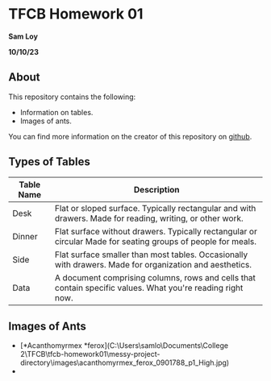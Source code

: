 # TFCB Homework 01
**Sam Loy**

**10/10/23**

## About
This repository contains the following:

- Information on tables.
- Images of ants.

You can find more information on the creator of this repository on [github](https://github.com/sam-loy).

## Types of Tables
| Table Name    | Description                                                                                                        |
|---------------|--------------------------------------------------------------------------------------------------------------------|
| Desk          | Flat or sloped surface. Typically rectangular and with drawers. Made for reading, writing, or other work.          |
| Dinner        | Flat surface without drawers. Typically rectangular or circular Made for seating groups of people for meals.       |
| Side          | Flat surface smaller than most tables. Occasionally with drawers. Made for organization and aesthetics.            |
|Data           | A document comprising columns, rows and cells that contain specific values. What you're reading right now.         |

## Images of Ants
- [*Acanthomyrmex *ferox](C:\Users\samlo\Documents\College 2\TFCB\tfcb-homework01\messy-project-directory\images\acanthomyrmex_ferox_0901788_p1_High.jpg)
- 